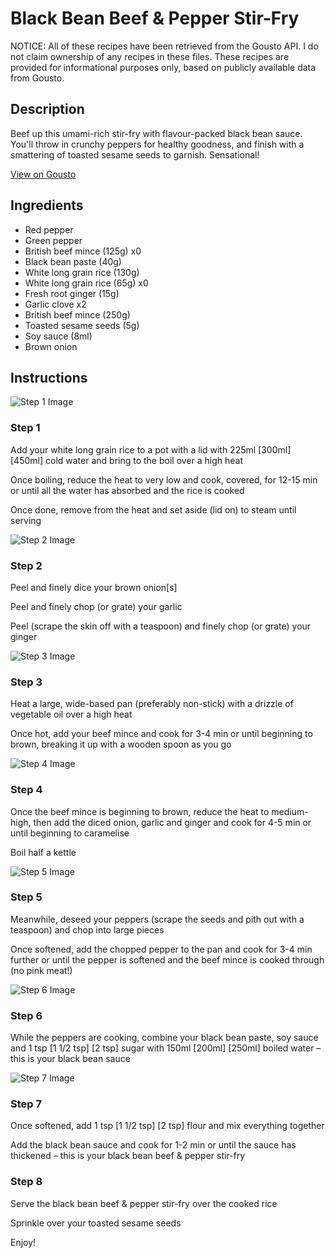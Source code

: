 # Black Bean Beef & Pepper Stir-Fry

NOTICE: All of these recipes have been retrieved from the Gousto API. I do not claim ownership of any recipes in these files. These recipes are provided for informational purposes only, based on publicly available data from Gousto.

## Description

Beef up this umami-rich stir-fry with flavour-packed black bean sauce. You'll throw in crunchy peppers for healthy goodness, and finish with a smattering of toasted sesame seeds to garnish. Sensational!

[View on Gousto](https://www.gousto.co.uk/recipes/cookbook/black-bean-beef-double-pepper-stir-fry)

## Ingredients

- Red pepper
- Green pepper
- British beef mince (125g) x0
- Black bean paste (40g)
- White long grain rice (130g)
- White long grain rice (65g) x0
- Fresh root ginger (15g)
- Garlic clove x2
- British beef mince (250g)
- Toasted sesame seeds (5g)
- Soy sauce (8ml)
- Brown onion

## Instructions

![Step 1 Image](https://production-media.gousto.co.uk/cms/recipe-step-image/Step-1-1625510762421-x200.jpg)

### Step 1

Add your white long grain rice to a pot with a lid with 225ml <span class="text-purple">[300ml] </span><span class="text-danger">[450ml]</span> cold water and bring to the boil over a high heat

Once boiling, reduce the heat to very low and cook, covered, for 12-15 min or until all the water has absorbed and the rice is cooked

Once done, remove from the heat and set aside (lid on) to steam until serving

![Step 2 Image](https://production-media.gousto.co.uk/cms/recipe-step-image/Step-2-1625510766067-x200.jpg)

### Step 2

Peel and finely dice your brown onion[s]

Peel and finely chop (or grate) your garlic

Peel (scrape the skin off with a teaspoon) and finely chop (or grate) your ginger

![Step 3 Image](https://production-media.gousto.co.uk/cms/recipe-step-image/Step-3-1625510769686-x200.jpg)

### Step 3

Heat a large, wide-based pan (preferably non-stick) with a drizzle of vegetable oil over a high heat

Once hot, add your beef mince and cook for 3-4 min or until beginning to brown, breaking it up with a wooden spoon as you go

![Step 4 Image](https://production-media.gousto.co.uk/cms/recipe-step-image/Step-4-1625510773271-x200.jpg)

### Step 4

Once the beef mince is beginning to brown, reduce the heat to medium-high, then add the diced onion, garlic and ginger and cook for 4-5 min or until beginning to caramelise

Boil half a kettle

![Step 5 Image](https://production-media.gousto.co.uk/cms/recipe-step-image/Step-5-1625510777966-x200.jpg)

### Step 5

Meanwhile, deseed your peppers (scrape the seeds and pith out with a teaspoon) and chop into large pieces

Once softened, add the chopped pepper to the pan and cook for 3-4 min further or until the pepper is softened and the beef mince is cooked through (no pink meat!)

![Step 6 Image](https://production-media.gousto.co.uk/cms/recipe-step-image/Step-6-1625510781986-x200.jpg)

### Step 6

While the peppers are cooking, combine your black bean paste, soy sauce and 1 tsp <span class="text-purple">[1 1/2 tsp] </span><span class="text-danger">[2 tsp]</span> sugar with 150ml<span class="text-purple"> [200ml]<span class="text-danger"> </span>[250ml]</span> boiled water – this is your black bean sauce

![Step 7 Image](https://production-media.gousto.co.uk/cms/recipe-step-image/Step-7-1625510785403-x200.jpg)

### Step 7

Once softened, add 1 tsp <span class="text-purple">[1 1/2 tsp]</span> <span class="text-danger">[2 tsp]</span> flour and mix everything together

Add the black bean sauce and cook for 1-2 min or until the sauce has thickened – this is your black bean beef & pepper stir-fry

### Step 8

Serve the black bean beef & pepper stir-fry over the cooked rice

Sprinkle over your toasted sesame seeds

Enjoy!

